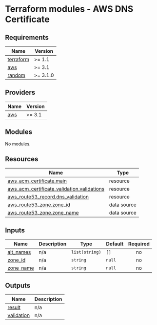 # Terraform modules - AWS DNS Certificate

<!-- BEGIN_TF_DOCS -->
## Requirements

| Name | Version |
|------|---------|
| <a name="requirement_terraform"></a> [terraform](#requirement\_terraform) | >= 1.1 |
| <a name="requirement_aws"></a> [aws](#requirement\_aws) | >= 3.1 |
| <a name="requirement_random"></a> [random](#requirement\_random) | >= 3.1.0 |

## Providers

| Name | Version |
|------|---------|
| <a name="provider_aws"></a> [aws](#provider\_aws) | >= 3.1 |

## Modules

No modules.

## Resources

| Name | Type |
|------|------|
| [aws_acm_certificate.main](https://registry.terraform.io/providers/hashicorp/aws/latest/docs/resources/acm_certificate) | resource |
| [aws_acm_certificate_validation.validations](https://registry.terraform.io/providers/hashicorp/aws/latest/docs/resources/acm_certificate_validation) | resource |
| [aws_route53_record.dns_validation](https://registry.terraform.io/providers/hashicorp/aws/latest/docs/resources/route53_record) | resource |
| [aws_route53_zone.zone_id](https://registry.terraform.io/providers/hashicorp/aws/latest/docs/data-sources/route53_zone) | data source |
| [aws_route53_zone.zone_name](https://registry.terraform.io/providers/hashicorp/aws/latest/docs/data-sources/route53_zone) | data source |

## Inputs

| Name | Description | Type | Default | Required |
|------|-------------|------|---------|:--------:|
| <a name="input_alt_names"></a> [alt\_names](#input\_alt\_names) | n/a | `list(string)` | `[]` | no |
| <a name="input_zone_id"></a> [zone\_id](#input\_zone\_id) | n/a | `string` | `null` | no |
| <a name="input_zone_name"></a> [zone\_name](#input\_zone\_name) | n/a | `string` | `null` | no |

## Outputs

| Name | Description |
|------|-------------|
| <a name="output_result"></a> [result](#output\_result) | n/a |
| <a name="output_validation"></a> [validation](#output\_validation) | n/a |
<!-- END_TF_DOCS -->